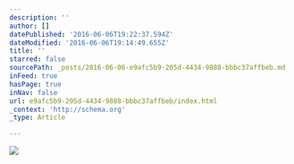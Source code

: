 ```yaml
---
description: ''
author: []
datePublished: '2016-06-06T19:22:37.594Z'
dateModified: '2016-06-06T19:14:49.655Z'
title: ''
starred: false
sourcePath: _posts/2016-06-06-e9afc5b9-205d-4434-9888-bbbc37affbeb.md
inFeed: true
hasPage: true
inNav: false
url: e9afc5b9-205d-4434-9888-bbbc37affbeb/index.html
_context: 'http://schema.org'
_type: Article

---
```

![](https://the-grid-user-content.s3-us-west-2.amazonaws.com/0ceb4678-f448-40c9-bcf4-2bfe7ce3fe44.jpg)